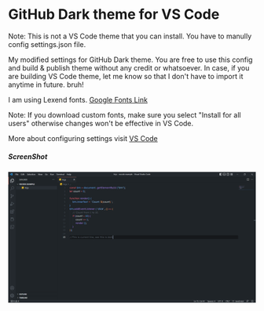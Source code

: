 # GitHub Dark theme for VS Code
Note: This is not a VS Code theme that you can install. You have to manully config settings.json file.

My modified settings for GitHub Dark theme. You are free to use this config and build & publish theme without any credit or whatsoever. In case, if you are building VS Code theme, let me know so that I don't have to import it anytime in future. bruh! 

I am using Lexend fonts. [Google Fonts Link](https://fonts.google.com/specimen/Lexend)

Note: If you download custom fonts, make sure you select "Install for all users" otherwise changes won't be effective in VS Code.

More about configuring settings visit [VS Code](https://code.visualstudio.com/docs/getstarted/settings)

<h5>ScreenShot</h5>
<img src="https://github.com/thegravity98/GitHubDark-theme/blob/d9dd7a3ad7403e7dc0a9c3979c8869cad9584590/example.png?raw=true">
